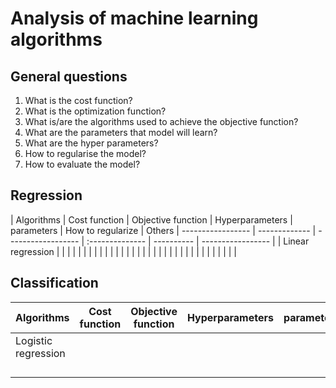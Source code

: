 # Analysis of machine learning algorithms

## General questions

1. What is the cost function?
2. What is the optimization function?
3. What is/are the algorithms used to achieve the objective function?
4. What are the parameters that model will learn?
5. What are the hyper parameters?
6. How to regularise the model?
7. How to evaluate the model?


## Regression

| Algorithms        | Cost function | Objective function | Hyperparameters | parameters | How to regularize | Others
| ----------------- | ------------- | ------------------ | :-------------- | ---------- | ----------------- |
| Linear regression |               |                    |                 |            |                   |
|                   |               |                    |                 |            |                   |
|                   |               |                    |                 |            |                   |
|                   |               |                    |                 |            |                   |
|                   |               |                    |                 |            |                   |



## Classification

| Algorithms          | Cost function | Objective function | Hyperparameters | parameters | How to regularize |
| ------------------- | ------------- | ------------------ | :-------------- | ---------- | ----------------- |
| Logistic regression |               |                    |                 |            |                   |
|                     |               |                    |                 |            |                   |
|                     |               |                    |                 |            |                   |
|                     |               |                    |                 |            |                   |
|                     |               |                    |                 |            |                   |
